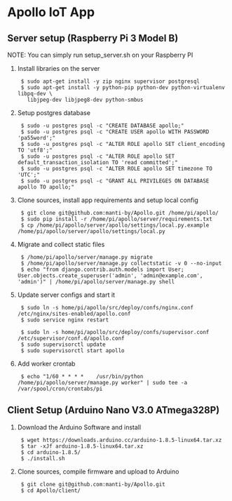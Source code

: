 Apollo IoT App
==============


Server setup (Raspberry Pi 3 Model B)
-------------------------------------

NOTE: You can simply run setup_server.sh on your Raspberry PI

1. Install libraries on the server

        $ sudo apt-get install -y zip nginx supervisor postgresql
        $ sudo apt-get install -y python-pip python-dev python-virtualenv libpq-dev \
          libjpeg-dev libjpeg8-dev python-smbus


3. Setup postgres database

        $ sudo -u postgres psql -c "CREATE DATABASE apollo;"
        $ sudo -u postgres psql -c "CREATE USER apollo WITH PASSWORD 'pa55word';"
        $ sudo -u postgres psql -c "ALTER ROLE apollo SET client_encoding TO 'utf8';"
        $ sudo -u postgres psql -c "ALTER ROLE apollo SET default_transaction_isolation TO 'read committed';"
        $ sudo -u postgres psql -c "ALTER ROLE apollo SET timezone TO 'UTC';"
        $ sudo -u postgres psql -c "GRANT ALL PRIVILEGES ON DATABASE apollo TO apollo;"


3. Clone sources, install app requirements and setup local config

        $ git clone git@github.com:manti-by/Apollo.git /home/pi/apollo/
        $ sudo pip install -r /home/pi/apollo/server/requirements.txt
        $ cp /home/pi/apollo/server/apollo/settings/local.py.example /home/pi/apollo/server/apollo/settings/local.py


4. Migrate and collect static files

        $ /home/pi/apollo/server/manage.py migrate
        $ /home/pi/apollo/server/manage.py collectstatic -v 0 --no-input
        $ echo "from django.contrib.auth.models import User; User.objects.create_superuser('admin', 'admin@example.com', 'admin')" | /home/pi/apollo/server/manage.py shell


5. Update server configs and start it

        $ sudo ln -s home/pi/apollo/src/deploy/confs/nginx.conf /etc/nginx/sites-enabled/apollo.conf
        $ sudo service nginx restart

        $ sudo ln -s home/pi/apollo/src/deploy/confs/supervisor.conf /etc/supervisor/conf.d/apollo.conf
        $ sudo supervisorctl update
        $ sudo supervisorctl start apollo


6. Add worker crontab

        $ echo "1/60 * * * *    /usr/bin/python /home/pi/apollo/server/manage.py worker" | sudo tee -a /var/spool/cron/crontabs/pi



Client Setup (Arduino Nano V3.0 ATmega328P)
-------------------------------------------

1. Download the Arduino Software and install

        $ wget https://downloads.arduino.cc/arduino-1.8.5-linux64.tar.xz
        $ tar -xJf arduino-1.8.5-linux64.tar.xz
        $ cd arduino-1.8.5/
        $ ./install.sh


2. Clone sources, compile firmware and upload to Arduino 

        $ git clone git@github.com:manti-by/Apollo.git
        $ cd Apollo/client/
